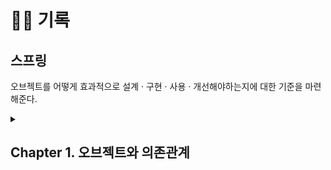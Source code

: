 # ✍🏻 기록

## 스프링

오브젝트를 어떻게 효과적으로 설계 · 구현 · 사용 · 개선해야하는지에 대한 기준을 마련해준다.

<details>

<summary><h2> Chapter 1. 오브젝트와 의존관계 </h2></summary>

<details>

<summary><h3> 관심사의 분리 </h3></summary>

소프트웨어 개발에서 끝이란 개념은 없다.

사용자의 비즈니스 프로세스와 그에 따른 요구사항은 끊임없이 바뀌고 발전한다.

그래서 객체를 설계할 때, ❓***어떻게 하면 변화의 폭을 최소한으로 줄일 수 있을지 고려*** 해야한다.

<br>

변화는 보통 한 가지 관심에 대해 일어나고, 💡***우리가 객체를 설계할 때 관심이 같은 것끼리는 모으고 관심이 다른 것은 분리***하면

변화로부터 영향받는 범위를 줄일 수 있다.

왜냐하면 한 가지 관심에 대한 변경이 일어날 경우, 그 관심이 집중되는 코드만 수정하면 관심이 다른 코드에는 영향을 주지않고 간단하게 수정할 수 있기 때문이다.

<br>

관심사를 가장 효과적으로 분리하는 방법은, 분리할 기능을 인터페이스로 분리한 뒤 기능을 제공하는 방법이다.

구체적인 기능 동작 원리나 방법은 구현하는 클래스가 결정하고, 외부에서 구현 클래스를 주입해주면 다형성에 의해 구현된 기능을 사용할 수 있게 된다.

<br>

이는 인터페이스를 의존하도록 하고, 인터페이스를 파라미터로 받는 생성자를 통해 의존하는 인터페이스를 초기화하고 

인터페이스에서 정의된 메서드를 사용하는 것으로 해결할 수 있다. 

그리고 제 3의 오브젝트가 어떤 구현 클래스를 사용할지 결정해서 객체 생성시 주입시켜주는💡 ***DI(Dependency Injection)를*** 해주면 된다.  

오브젝트가 직접 자신이 사용할 오브젝트를 생성해서 사용하는 경우에는, 

인터페이스로 분리했더라도 구현된 기능을 사용하기 위해 구현 클래스를 초기화하기 때문이다.

  <br>

따라서, **구현 클래스를 외부에서 결정하고 생성해서 인터페이스를 의존하고 있던(사용하고 있던) 오브젝트에 런타임 시점에서 연결해주면 강한 의존성을 끊을 수 있으며 코드가 변화에 유연해질 수 있다.** 
  
이것이 DI 라고 하고, 이 역할을 스프링에서는 IoC 컨테이너가 담당한다.

<br>

🌟 ***높은 응집도 (관심사가 비슷한 것끼리 모음)와*** ***낮은 결합도(변화하기 쉬운 구현 클래스가 아닌 변화하기 어려운 인터페이스에 의존)는*** 변화와 확장에 유연하게 대처할 수 있게 도와준다.

<br>



> 📌 좋은 객체 지향 설계 5원칙 (SOLID)
>
> 1. SRP (Single Responsibility Principle) : 단일 책임 원칙, 한 클래스는 하나의 책임만 가져야 한다. 변경이 발생할 때, 파급효과가 적으면 SRP 원칙을 잘 따른 것
> 2. OCP (Open/Closed Principle) : 개방 · 폐쇄 원칙, 확장에는 열려(개방)있고 변화에는 닫혀(폐쇄)있어야 한다. 클래스에 기능을 추가할때, 기존 코드를 변경하지않고 확장할 수 있어야 한다. 
> 3. LSP (Liskov Substitutuion Principle) : 리스코프 치환 원칙, 하위클래스는 상위클래스에서 정의한 행동 규약을 위반하지 않아야 한다.
> 4. ISP (Interface Segregation Principle) : 인터페이스 분리 원칙, 자신이 사용하지 않는 메서드에 의존관계를 맺지 않아야 하고 더 작은 인터페이스 여러개로 분리해서 사용하는 것이 좋다.
> 5. DIP (Dependency Inversion Principle) : 의존관계 역전 원칙, 변화하기 쉬운 구현 클래스에 의존하지 말고 인터페이스에 의존하는 것이 좋다.

  </details>
  
  <details>

<summary><h3> 프레임워크와 라이브러리의 차이 </h3></summary>

**라이브러리**를 사용하는 코드는 **개발자의 코드가 애플리케이션 흐름을 주도**하고, 동작하는 중에 필요할 때 능동적으로 라이브러리를 사용한다.

반면에, **프레임워크**는 **프레임워크가 애플리케이션의 흐름을 주도**하고, 동작하는 중에 개발자가 만든 코드를 사용하여 수동적으로 동작하게 된다.

프레임워크는 제어의 역전 개념이 적용되어 있어야 한다.



</details>
  <details>
<summary><h3>  스프링이 싱글톤으로 빈을 관리하는 이유?   </h3></summary>

대규모 엔터프라이즈 서버 환경에서 매번 클라이언트가 요청할때 마다 로직을 담당하는 오브젝트를 새로 생성해서 사용하면, 서버 부하가 심해질 것이다.  
    
따라서 하나의 오브젝트를 생성해두고, 공유해서 사용하는 것이다.
  
싱글톤은 자바에서 다음과 같은 방식으로 구현할 수 있다.
  
```java
  pubilc class Singleton{
    private static Singleton INSTANCE;
  
    //외부에서 객체를 생성하지 못하도록 private 접근 제어자를 붙인 생성자를 정의한다.
    private Singleton(){
    }
  
    // INSTANCE가 null 인 경우에만 객체를 새로 생성하고, 이미 존재하는 경우에는, 존재하는 인스턴스를 반환한다.
    public static synchronized Singleton getInstance(){
      if (INSTANCE == null){
        INSTANCE = new Singleton();
      }
      return INSTANCE;
    }
  }
```
    
🚨 private 생성자를 사용하면 객체지향의 장점인 상속을 사용할 수 없고 전역 변수로 사용되어 Mock 주입이 어려워 테스트 하기 힘들다는 단점이 있다.

따라서 자바에서의 구현 방식은 여러가지 단점이 있기 때문에,   
    
스프링에서 제공하는 **싱글톤 레지스트리**를 사용하여 💡 static 메서드나 private 생성자를 사용하는 클래스가 아닌 평범한 자바 클래스를 싱글톤으로 활용할 수 있게 해준다.


</details>

<details>

<summary><h3>  💡 용어 정리 </h3></summary>

1. 📖 ***DAO (Data Access Object)*** : DB를 사용해 **데이터를 조회 · 조작하는 기능을 담당하는 오브젝트**
2. 🫘***자바빈 규약이란?*** : 파라미터가 없는 생성자가 있고 `get()` 과 `set()` 메서드가 정의되어 있어 속성을 수정하거나 조회할 수 있다.
3. 🏭 ***팩토리 메서드 패턴*** : 상위 클래스에서는 인터페이스 형태의 오브젝트를 생성하는 추상 메서드를 정의해서 사용하고, **서브 클래스에서 구체적인 오브젝트 생성 방법을 결정하게 하는 방법**을 말한다. 
4. 🪄 ***전략 패턴*** : 독립적인 책임으로 분리가 가능한 기능을 개별적인 **인터페이스로 분리**한 뒤, 이를 구현한 클래스를 **필요에 따라 바꿔서 사용할 수 있도록 하는 방법**
5. 🔃 ***제어의 역전 (IoC : Inversion of Control)*** : 자신이 사용할 오브젝트를 직접 결정하고 생성하는 것이 아닌, **제어권을 가진 다른 오브젝트에 의해 결정**된다. 
6. 🌞 ***애플리케이션 컨텍스트 (Application Context)*** : IoC 방식으로 빈을 관리하는 빈 팩토리를 상속받아, **빈 관리 뿐만 아니라 스프링이 제공하는 다른 부가기능을 이용해 제어작업을 총괄하는 오브젝트**이다. 오브젝트가 만들어지는 방식, 시점과 전략을 다르게 가져갈 수 있고 자동생성, 오브젝트에 대한 후처리, 인터셉팅 등 다양한 기능을 할 수 있다.


</details>
  
  </details>
